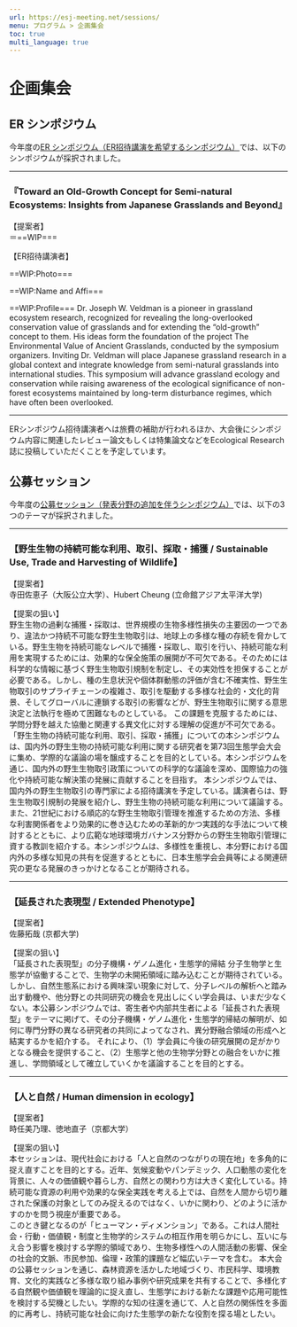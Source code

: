 ```yaml
---
url: https://esj-meeting.net/sessions/
menu: プログラム > 企画集会
toc: true
multi_language: true
---
```


# 企画集会

## ER シンポジウム

今年度の[ER シンポジウム（ER招待講演を希望するシンポジウム）](/ersympo)では、以下のシンポジウムが採択されました。

---

### **『Toward an Old-Growth Concept for Semi-natural Ecosystems: Insights from Japanese Grasslands and Beyond』**

【提案者】  
＝==WIP=== <!--黒川紘子（京都大学）-->

【ER招待講演者】  

==WIP:Photo=== <!-- ![](/media/...) -->

==WIP:Name and Affi=== <!--**Joseph W. Veldman** (Texas A&M University, USA)-->

==WIP:Profile=== <!--プロフィール・・・-->
Dr. Joseph W. Veldman is a pioneer in grassland ecosystem research, recognized for revealing the long-overlooked conservation value of grasslands and for extending the “old-growth” concept to them. His ideas form the foundation of the project The Environmental Value of Ancient Grasslands, conducted by the symposium organizers. Inviting Dr. Veldman will place Japanese grassland research in a global context and integrate knowledge from semi-natural grasslands into international studies. This symposium will advance grassland ecology and conservation while raising awareness of the ecological significance of non-forest ecosystems maintained by long-term disturbance regimes, which have often been overlooked.

---

ERシンポジウム招待講演者へは旅費の補助が行われるほか、大会後にシンポジウム内容に関連したレビュー論文もしくは特集論文などをEcological Research誌に投稿していただくことを予定しています。

## 公募セッション

今年度の[公募セッション（発表分野の追加を伴うシンポジウム）](/opensession)では、以下の3つのテーマが採択されました。

---

### 【野生生物の持続可能な利用、取引、採取・捕獲 / Sustainable Use, Trade and Harvesting of Wildlife】

【提案者】  
寺田佐恵子（大阪公立大学）、Hubert Cheung (立命館アジア太平洋大学)

【提案の狙い】  
野生生物の過剰な捕獲・採取は、世界規模の生物多様性損失の主要因の一つであり、違法かつ持続不可能な野生生物取引は、地球上の多様な種の存続を脅かしている。野生生物を持続可能なレベルで捕獲・採取し、取引を行い、持続可能な利用を実現するためには、効果的な保全施策の展開が不可欠である。そのためには科学的な情報に基づく野生生物取引規制を制定し、その実効性を担保することが必要である。しかし、種の生息状況や個体群動態の評価が含む不確実性、野生生物取引のサプライチェーンの複雑さ、取引を駆動する多様な社会的・文化的背景、そしてグローバルに連鎖する取引の影響などが、野生生物取引に関する意思決定と法執行を極めて困難なものとしている。
この課題を克服するためには、学問分野を越えた協働と関連する異文化に対する理解の促進が不可欠である。「野生生物の持続可能な利用、取引、採取・捕獲」についての本シンポジウムは、国内外の野生生物の持続可能な利用に関する研究者を第73回生態学会大会に集め、学際的な議論の場を醸成することを目的としている。本シンポジウムを通じ、国内外の野生生物取引政策についての科学的な議論を深め、国際協力の強化や持続可能な解決策の発展に貢献することを目指す。
本シンポジウムでは、国内外の野生生物取引の専門家による招待講演を予定している。講演者らは、野生生物取引規制の発展を紹介し、野生生物の持続可能な利用について議論する。また、21世紀における順応的な野生生物取引管理を推進するための方法、多様な利害関係者をより効果的に巻き込むための革新的かつ実践的な手法について検討するとともに、より広範な地球環境ガバナンス分野からの野生生物取引管理に資する教訓を紹介する。本シンポジウムは、多様性を重視し、本分野における国内外の多様な知見の共有を促進するとともに、日本生態学会会員等による関連研究の更なる発展のきっかけとなることが期待される。

---

### 【延長された表現型 / Extended Phenotype】

【提案者】  
佐藤拓哉 (京都大学)

【提案の狙い】  
「延長された表現型」の分子機構・ゲノム進化・生態学的帰結
分子生物学と生態学が協働することで、生物学の未開拓領域に踏み込むことが期待されている。しかし、自然生態系における興味深い現象に対して、分子レベルの解析へと踏み出す動機や、他分野との共同研究の機会を見出しにくい学会員は、いまだ少なくない。本公募シンポジウムでは、寄生者や内部共生者による「延長された表現型」をテーマに掲げて、その分子機構・ゲノム進化・生態学的帰結の解明が、如何に専門分野の異なる研究者の共同によってなされ、異分野融合領域の形成へと結実するかを紹介する。
それにより、（1）学会員に今後の研究展開の足がかりとなる機会を提供すること、（2）生態学と他の生物学分野との融合をいかに推進し、学問領域として確立していくかを議論することを目的とする。

---

### 【人と自然 / Human dimension in ecology】

【提案者】  
時任美乃理、徳地直子（京都大学）

【提案の狙い】  
本セッションは、現代社会における「人と自然のつながりの現在地」を多角的に捉え直すことを目的とする。近年、気候変動やパンデミック、人口動態の変化を背景に、人々の価値観や暮らし方、自然との関わり方は大きく変化している。持続可能な資源の利用や効果的な保全実践を考える上では、自然を人間から切り離された保護の対象としてのみ捉えるのではなく、いかに関わり、どのように活かすのかを問う視座が重要である。  
このとき鍵となるのが「ヒューマン・ディメンション」である。これは人間社会・行動・価値観・制度と生物学的システムの相互作用を明らかにし、互いに与え合う影響を検討する学際的領域であり、生物多様性への人間活動の影響、保全の社会的文脈、市民参加、倫理・政策的課題など幅広いテーマを含む。
本大会の公募セッションを通じ、森林資源を活かした地域づくり、市民科学、環境教育、文化的実践など多様な取り組み事例や研究成果を共有することで、多様化する自然観や価値観を理論的に捉え直し、生態学における新たな課題や応用可能性を検討する契機としたい。学際的な知の往還を通じて、人と自然の関係性を多面的に再考し、持続可能な社会に向けた生態学の新たな役割を探る場としたい。
